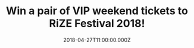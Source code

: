 ---
campaign-uuid: "c-0ab912b2-7b7f-4724-bdb3-c56be8bcd579"
type: "Competition"
category: "Tickets"
date: "2018-04-27T11:00:00.000Z"
end-date: "2018-05-11T23:59:00.000Z"
disable-form: false
is_promoted: false
has_entry_page: true
title: "Win a pair of VIP weekend tickets to RiZE Festival 2018!"
competition-description: "<p>Get your festival mood ready because NME is running a\
  \ competition for one lucky winner and one guest to attend the brand new RiZE Festival\
  \ which will take place at the iconic Hylands Park in Chelmsford on Friday 17th\
  \ and Saturday 18th August 2018!</p> \n<p>If this sounds like the best plan of your\
  \ summer, click on the link for a chance to win!</p>\n"
hero-header: "Win a pair of VIP weekend tickets to RiZE Festival 2018!"
terms-confirmation: "N/A"
banner-img: "https://assets.expresslyapp.com/asset-b6222144-8707-4737-ac27-9fd9f09ad0c5.jpg"
logo-left-href: "https://rizefestival.co.uk/"
logo-left-image: "https://assets.expresslyapp.com/asset-9aae163b-5ea3-4bdb-b03e-d52b830e14cb.jpg"
logo-left-title: "RiZE"
bg-image-hero: "https://assets.expresslyapp.com/asset-956557a8-7175-4659-bdc2-21c8866c8a08.jpg"
bg-image-first: "https://assets.expresslyapp.com/asset-743ce874-4ba1-4631-9739-6f82e9080a56.jpg"
bg-image-second: "https://assets.expresslyapp.com/asset-aef2ee67-73dc-49c4-9b8f-3f0710f4be68.jpg"
bg-image-third: "https://assets.expresslyapp.com/asset-5119da3a-f6e0-4c37-bc88-d9afcae69977.jpg"
section1-content: "<p>Celebrating its very first year, RiZE Festival brings together\
  \ an exciting mix of the very best music from classic indie, pop, urban, dance and\
  \ new upcoming talent across four stages!</p>\n<p>Hylands Park has a history of\
  \ hosting world class events and this new local festival promises to bring an incredible\
  \ weekend of live music plus a huge hub of the best food and drink on the festival\
  \ circuit!</p>\n"
section2-content: "<p>The prize includes a pair of VIP weekend tickets so the winner\
  \ will have access to the VIP area which is the heart of the festival and the place\
  \ to be!</p> <p>Liam Gallagher & Stereophonics will be headlining and other artists\
  \ announced include Rag'n'Bone Man, Rita Ora, James Bay, Years & Years, Bastille,\
  \ Miles Kane and many more…</p>\n"
section3-content: "<p>A mini festival within the festival, access to the festival’\
  s VIP Area includes: Street Food Stalls where you can buy delicious food*, VIP Bar\
  \ selling wines, beers, spirits and cocktails*, Glitter Make-up Station*, Information\
  \ hub and Cloakroom*, Proper Toilets, Chill-out area with garden seating*, Exclusive\
  \ DJ sets (separate line-up confirmed closer to the show), VIP wristband... and\
  \ more!</p> \n<p>* Please note these items are at an additional Cost</p>\n<p>Wanna\
  \ be there now? Competition closes on Friday 11 May at 23:59 so complete the form\
  \ below for a chance to win a pair of VIP tickets and you could be singing along\
  \ with Liam Gallagher & many more at RiZE Festival next August!</p>\n"
entry-title: "Win a pair of VIP weekend tickets to RiZE Festival 2018!"
entry-content: "<p>Hurry up! Complete the form below before May 11th at 23:59 to be\
  \ in with a chance to rock out with RiZE Festival in Hylands Park next August!</p>\n"
has-winner: true
winner-title: "CONGRATULATIONS to Terence H. who won a pair of VIP weekend tickets\
  \ to RiZE Festival 2018!"
winner-banner: "https://assets.expresslyapp.com/asset-cfea03d3-b81d-4a21-8963-13326a93abfe.jpg"
prize-description: "A pair of VIP weekend tickets to RiZE Festival"
prize-restrictions: "Winner is responsible for any transport costs to/from the event."
special-conditions: "* Please note these items are at an additional Cost:\r\nStreet\
  \ Food Stalls*\r\nVIP Bar*\r\nGlitter Make-up Station *\r\nInformation hub and Cloakroom*\r\
  \n\r\nAny travel expenses are not included."
country-restrictions:
- "GB"
---